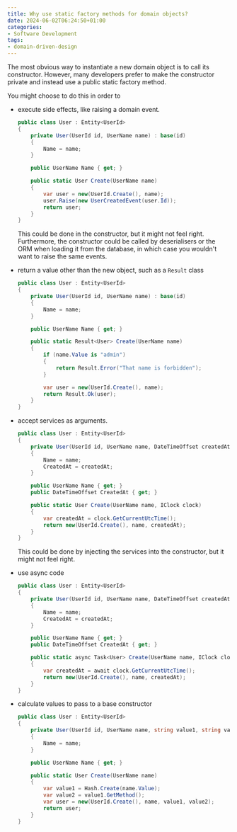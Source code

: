 ```yaml
---
title: Why use static factory methods for domain objects?
date: 2024-06-02T06:24:50+01:00
categories:
- Software Development
tags:
- domain-driven-design
---
```


The most obvious way to instantiate a new domain object is to call its constructor. However, many developers prefer to make the constructor private and instead use a public static factory method.

You might choose to do this in order to

* execute side effects, like raising a domain event.
  
  ````csharp
  public class User : Entity<UserId>
  {
      private User(UserId id, UserName name) : base(id)
      {
          Name = name;
      }
  
      public UserName Name { get; }
  
      public static User Create(UserName name)
      {
          var user = new(UserId.Create(), name);
          user.Raise(new UserCreatedEvent(user.Id));
          return user;
      }
  }
  ````
  
  This could be done in the constructor, but it might not feel right. Furthermore, the constructor could be called by deserialisers or the ORM when loading it from the database, in which case you wouldn't want to raise the same events.

* return a value other than the new object, such as a `Result` class
  
  ````csharp
  public class User : Entity<UserId>
  {
      private User(UserId id, UserName name) : base(id)
      {
          Name = name;
      }
  
      public UserName Name { get; }
  
      public static Result<User> Create(UserName name)
      {
          if (name.Value is "admin")
          {
              return Result.Error("That name is forbidden");
          }
  
          var user = new(UserId.Create(), name);
          return Result.Ok(user);
      }
  }
  ````

* accept services as arguments.
  
  ````csharp
  public class User : Entity<UserId>
  {
      private User(UserId id, UserName name, DateTimeOffset createdAt) : base(id)
      {
          Name = name;
          CreatedAt = createdAt;
      }
  
      public UserName Name { get; }
      public DateTimeOffset CreatedAt { get; }
  
      public static User Create(UserName name, IClock clock)
      {
          var createdAt = clock.GetCurrentUtcTime();
          return new(UserId.Create(), name, createdAt);
      }
  }
  ````
  
  This could be done by injecting the services into the constructor, but it might not feel right.

* use async code
  
  ````csharp
  public class User : Entity<UserId>
  {
      private User(UserId id, UserName name, DateTimeOffset createdAt) : base(id)
      {
          Name = name;
          CreatedAt = createdAt;
      }
  
      public UserName Name { get; }
      public DateTimeOffset CreatedAt { get; }
  
      public static async Task<User> Create(UserName name, IClock clock)
      {
          var createdAt = await clock.GetCurrentUtcTime();
          return new(UserId.Create(), name, createdAt);
      }
  }
  ````

* calculate values to pass to a base constructor
  
  ````csharp
  public class User : Entity<UserId>
  {
      private User(UserId id, UserName name, string value1, string value2) : base(id, value1, value2)
      {
          Name = name;
      }
  
      public UserName Name { get; }
  
      public static User Create(UserName name)
      {
          var value1 = Hash.Create(name.Value);
          var value2 = value1.GetMethod();
          var user = new(UserId.Create(), name, value1, value2);
          return user;
      }
  }
  ````

